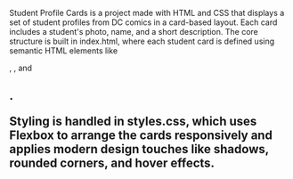 Student Profile Cards is a project made with HTML and CSS  that displays a set of student profiles from DC comics in a card-based layout. Each card includes a student's photo, name, and a short description. The core structure is built in index.html, where each student card is defined using semantic HTML elements like <div>, <img>, and <h2>. 

Styling is handled in styles.css, which uses Flexbox to arrange the cards responsively and applies modern design touches like shadows, rounded corners, and hover effects. 


